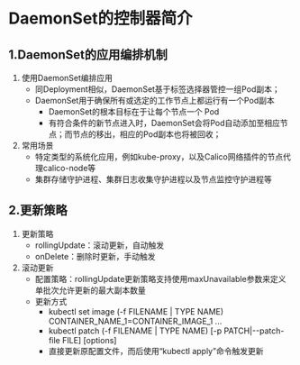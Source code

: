 # DaemonSet的控制器简介

## 1.DaemonSet的应用编排机制

1. 使用DaemonSet编排应用
   - 同Deployment相似，DaemonSet基于标签选择器管控一组Pod副本；
   - DaemonSet用于确保所有或选定的工作节点上都运行有一个Pod副本
     - DaemonSet的根本目标在于让每个节点一个 Pod
     - 有符合条件的新节点进入时，DaemonSet会将Pod自动添加至相应节点；而节点的移出，相应的Pod副本也将被回收；
2. 常用场景
   - 特定类型的系统化应用，例如kube-proxy，以及Calico网络插件的节点代理calico-node等
   - 集群存储守护进程、集群日志收集守护进程以及节点监控守护进程等

## 2.更新策略

1. 更新策略
   - rollingUpdate：滚动更新，自动触发
   - onDelete：删除时更新，手动触发
2. 滚动更新
   - 配置策略：rollingUpdate更新策略支持使用maxUnavailable参数来定义单批次允许更新的最大副本数量
   - 更新方式
     - kubectl set image (-f FILENAME | TYPE NAME) CONTAINER_NAME_1=CONTAINER_IMAGE_1 ...
     - kubectl patch (-f FILENAME | TYPE NAME) [-p PATCH|--patch-file FILE] [options]
     - 直接更新原配置文件，而后使用“kubectl apply”命令触发更新